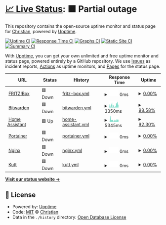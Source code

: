 # [📈 Live Status](https://status.fussel.tv): <!--live status--> **🟧 Partial outage**

This repository contains the open-source uptime monitor and status page for [Christian](https://status.fussel.tv), powered by [Upptime](https://github.com/upptime/upptime).

[![Uptime CI](https://github.com/FusselTV/status/workflows/Uptime%20CI/badge.svg)](https://github.com/FusselTV/status/actions?query=workflow%3A%22Uptime+CI%22)
[![Response Time CI](https://github.com/FusselTV/status/workflows/Response%20Time%20CI/badge.svg)](https://github.com/FusselTV/status/actions?query=workflow%3A%22Response+Time+CI%22)
[![Graphs CI](https://github.com/FusselTV/status/workflows/Graphs%20CI/badge.svg)](https://github.com/FusselTV/status/actions?query=workflow%3A%22Graphs+CI%22)
[![Static Site CI](https://github.com/FusselTV/status/workflows/Static%20Site%20CI/badge.svg)](https://github.com/FusselTV/status/actions?query=workflow%3A%22Static+Site+CI%22)
[![Summary CI](https://github.com/FusselTV/status/workflows/Summary%20CI/badge.svg)](https://github.com/FusselTV/status/actions?query=workflow%3A%22Summary+CI%22)

With [Upptime](https://upptime.js.org), you can get your own unlimited and free uptime monitor and status page, powered entirely by a GitHub repository. We use [Issues](https://github.com/FusselTV/status/issues) as incident reports, [Actions](https://github.com/FusselTV/status/actions) as uptime monitors, and [Pages](https://status.fussel.tv) for the status page.

<!--start: status pages-->
<!-- This summary is generated by Upptime (https://github.com/upptime/upptime) -->
<!-- Do not edit this manually, your changes will be overwritten -->
<!-- prettier-ignore -->
| URL | Status | History | Response Time | Uptime |
| --- | ------ | ------- | ------------- | ------ |
| <img alt="" src="https://upload.wikimedia.org/wikipedia/de/6/68/Fritz%21_Logo.svg" height="13"> [FRITZ!Box](https://avm.fussel.tv) | 🟥 Down | [fritz-box.yml](https://github.com/FusselTV/status/commits/HEAD/history/fritz-box.yml) | <details><summary><img alt="Response time graph" src="./graphs/fritz-box/response-time-week.png" height="20"> 0ms</summary><br><a href="https://status.fussel.tv/history/fritz-box"><img alt="Response time 527" src="https://img.shields.io/endpoint?url=https%3A%2F%2Fraw.githubusercontent.com%2FFusselTV%2Fstatus%2FHEAD%2Fapi%2Ffritz-box%2Fresponse-time.json"></a><br><a href="https://status.fussel.tv/history/fritz-box"><img alt="24-hour response time 0" src="https://img.shields.io/endpoint?url=https%3A%2F%2Fraw.githubusercontent.com%2FFusselTV%2Fstatus%2FHEAD%2Fapi%2Ffritz-box%2Fresponse-time-day.json"></a><br><a href="https://status.fussel.tv/history/fritz-box"><img alt="7-day response time 0" src="https://img.shields.io/endpoint?url=https%3A%2F%2Fraw.githubusercontent.com%2FFusselTV%2Fstatus%2FHEAD%2Fapi%2Ffritz-box%2Fresponse-time-week.json"></a><br><a href="https://status.fussel.tv/history/fritz-box"><img alt="30-day response time 0" src="https://img.shields.io/endpoint?url=https%3A%2F%2Fraw.githubusercontent.com%2FFusselTV%2Fstatus%2FHEAD%2Fapi%2Ffritz-box%2Fresponse-time-month.json"></a><br><a href="https://status.fussel.tv/history/fritz-box"><img alt="1-year response time 0" src="https://img.shields.io/endpoint?url=https%3A%2F%2Fraw.githubusercontent.com%2FFusselTV%2Fstatus%2FHEAD%2Fapi%2Ffritz-box%2Fresponse-time-year.json"></a></details> | <details><summary><a href="https://status.fussel.tv/history/fritz-box">0.00%</a></summary><a href="https://status.fussel.tv/history/fritz-box"><img alt="All-time uptime 54.96%" src="https://img.shields.io/endpoint?url=https%3A%2F%2Fraw.githubusercontent.com%2FFusselTV%2Fstatus%2FHEAD%2Fapi%2Ffritz-box%2Fuptime.json"></a><br><a href="https://status.fussel.tv/history/fritz-box"><img alt="24-hour uptime 0.00%" src="https://img.shields.io/endpoint?url=https%3A%2F%2Fraw.githubusercontent.com%2FFusselTV%2Fstatus%2FHEAD%2Fapi%2Ffritz-box%2Fuptime-day.json"></a><br><a href="https://status.fussel.tv/history/fritz-box"><img alt="7-day uptime 0.00%" src="https://img.shields.io/endpoint?url=https%3A%2F%2Fraw.githubusercontent.com%2FFusselTV%2Fstatus%2FHEAD%2Fapi%2Ffritz-box%2Fuptime-week.json"></a><br><a href="https://status.fussel.tv/history/fritz-box"><img alt="30-day uptime 0.00%" src="https://img.shields.io/endpoint?url=https%3A%2F%2Fraw.githubusercontent.com%2FFusselTV%2Fstatus%2FHEAD%2Fapi%2Ffritz-box%2Fuptime-month.json"></a><br><a href="https://status.fussel.tv/history/fritz-box"><img alt="1-year uptime 0.00%" src="https://img.shields.io/endpoint?url=https%3A%2F%2Fraw.githubusercontent.com%2FFusselTV%2Fstatus%2FHEAD%2Fapi%2Ffritz-box%2Fuptime-year.json"></a></details>
| <img alt="" src="https://products.containerize.com/password-management/bitwarden/menu_image.png" height="13"> [Bitwarden](https://vault.fussel.tv) | 🟥 Down | [bitwarden.yml](https://github.com/FusselTV/status/commits/HEAD/history/bitwarden.yml) | <details><summary><img alt="Response time graph" src="./graphs/bitwarden/response-time-week.png" height="20"> 3350ms</summary><br><a href="https://status.fussel.tv/history/bitwarden"><img alt="Response time 1179" src="https://img.shields.io/endpoint?url=https%3A%2F%2Fraw.githubusercontent.com%2FFusselTV%2Fstatus%2FHEAD%2Fapi%2Fbitwarden%2Fresponse-time.json"></a><br><a href="https://status.fussel.tv/history/bitwarden"><img alt="24-hour response time 3861" src="https://img.shields.io/endpoint?url=https%3A%2F%2Fraw.githubusercontent.com%2FFusselTV%2Fstatus%2FHEAD%2Fapi%2Fbitwarden%2Fresponse-time-day.json"></a><br><a href="https://status.fussel.tv/history/bitwarden"><img alt="7-day response time 3350" src="https://img.shields.io/endpoint?url=https%3A%2F%2Fraw.githubusercontent.com%2FFusselTV%2Fstatus%2FHEAD%2Fapi%2Fbitwarden%2Fresponse-time-week.json"></a><br><a href="https://status.fussel.tv/history/bitwarden"><img alt="30-day response time 2943" src="https://img.shields.io/endpoint?url=https%3A%2F%2Fraw.githubusercontent.com%2FFusselTV%2Fstatus%2FHEAD%2Fapi%2Fbitwarden%2Fresponse-time-month.json"></a><br><a href="https://status.fussel.tv/history/bitwarden"><img alt="1-year response time 1343" src="https://img.shields.io/endpoint?url=https%3A%2F%2Fraw.githubusercontent.com%2FFusselTV%2Fstatus%2FHEAD%2Fapi%2Fbitwarden%2Fresponse-time-year.json"></a></details> | <details><summary><a href="https://status.fussel.tv/history/bitwarden">98.58%</a></summary><a href="https://status.fussel.tv/history/bitwarden"><img alt="All-time uptime 99.49%" src="https://img.shields.io/endpoint?url=https%3A%2F%2Fraw.githubusercontent.com%2FFusselTV%2Fstatus%2FHEAD%2Fapi%2Fbitwarden%2Fuptime.json"></a><br><a href="https://status.fussel.tv/history/bitwarden"><img alt="24-hour uptime 96.57%" src="https://img.shields.io/endpoint?url=https%3A%2F%2Fraw.githubusercontent.com%2FFusselTV%2Fstatus%2FHEAD%2Fapi%2Fbitwarden%2Fuptime-day.json"></a><br><a href="https://status.fussel.tv/history/bitwarden"><img alt="7-day uptime 98.58%" src="https://img.shields.io/endpoint?url=https%3A%2F%2Fraw.githubusercontent.com%2FFusselTV%2Fstatus%2FHEAD%2Fapi%2Fbitwarden%2Fuptime-week.json"></a><br><a href="https://status.fussel.tv/history/bitwarden"><img alt="30-day uptime 99.37%" src="https://img.shields.io/endpoint?url=https%3A%2F%2Fraw.githubusercontent.com%2FFusselTV%2Fstatus%2FHEAD%2Fapi%2Fbitwarden%2Fuptime-month.json"></a><br><a href="https://status.fussel.tv/history/bitwarden"><img alt="1-year uptime 99.26%" src="https://img.shields.io/endpoint?url=https%3A%2F%2Fraw.githubusercontent.com%2FFusselTV%2Fstatus%2FHEAD%2Fapi%2Fbitwarden%2Fuptime-year.json"></a></details>
| <img alt="" src="https://upload.wikimedia.org/wikipedia/commons/6/6e/Home_Assistant_Logo.svg" height="13"> [Home Assistant](https://ha.fussel.tv) | 🟩 Up | [home-assistant.yml](https://github.com/FusselTV/status/commits/HEAD/history/home-assistant.yml) | <details><summary><img alt="Response time graph" src="./graphs/home-assistant/response-time-week.png" height="20"> 5345ms</summary><br><a href="https://status.fussel.tv/history/home-assistant"><img alt="Response time 970" src="https://img.shields.io/endpoint?url=https%3A%2F%2Fraw.githubusercontent.com%2FFusselTV%2Fstatus%2FHEAD%2Fapi%2Fhome-assistant%2Fresponse-time.json"></a><br><a href="https://status.fussel.tv/history/home-assistant"><img alt="24-hour response time 6063" src="https://img.shields.io/endpoint?url=https%3A%2F%2Fraw.githubusercontent.com%2FFusselTV%2Fstatus%2FHEAD%2Fapi%2Fhome-assistant%2Fresponse-time-day.json"></a><br><a href="https://status.fussel.tv/history/home-assistant"><img alt="7-day response time 5345" src="https://img.shields.io/endpoint?url=https%3A%2F%2Fraw.githubusercontent.com%2FFusselTV%2Fstatus%2FHEAD%2Fapi%2Fhome-assistant%2Fresponse-time-week.json"></a><br><a href="https://status.fussel.tv/history/home-assistant"><img alt="30-day response time 3725" src="https://img.shields.io/endpoint?url=https%3A%2F%2Fraw.githubusercontent.com%2FFusselTV%2Fstatus%2FHEAD%2Fapi%2Fhome-assistant%2Fresponse-time-month.json"></a><br><a href="https://status.fussel.tv/history/home-assistant"><img alt="1-year response time 1026" src="https://img.shields.io/endpoint?url=https%3A%2F%2Fraw.githubusercontent.com%2FFusselTV%2Fstatus%2FHEAD%2Fapi%2Fhome-assistant%2Fresponse-time-year.json"></a></details> | <details><summary><a href="https://status.fussel.tv/history/home-assistant">92.30%</a></summary><a href="https://status.fussel.tv/history/home-assistant"><img alt="All-time uptime 99.50%" src="https://img.shields.io/endpoint?url=https%3A%2F%2Fraw.githubusercontent.com%2FFusselTV%2Fstatus%2FHEAD%2Fapi%2Fhome-assistant%2Fuptime.json"></a><br><a href="https://status.fussel.tv/history/home-assistant"><img alt="24-hour uptime 82.02%" src="https://img.shields.io/endpoint?url=https%3A%2F%2Fraw.githubusercontent.com%2FFusselTV%2Fstatus%2FHEAD%2Fapi%2Fhome-assistant%2Fuptime-day.json"></a><br><a href="https://status.fussel.tv/history/home-assistant"><img alt="7-day uptime 92.30%" src="https://img.shields.io/endpoint?url=https%3A%2F%2Fraw.githubusercontent.com%2FFusselTV%2Fstatus%2FHEAD%2Fapi%2Fhome-assistant%2Fuptime-week.json"></a><br><a href="https://status.fussel.tv/history/home-assistant"><img alt="30-day uptime 97.63%" src="https://img.shields.io/endpoint?url=https%3A%2F%2Fraw.githubusercontent.com%2FFusselTV%2Fstatus%2FHEAD%2Fapi%2Fhome-assistant%2Fuptime-month.json"></a><br><a href="https://status.fussel.tv/history/home-assistant"><img alt="1-year uptime 98.74%" src="https://img.shields.io/endpoint?url=https%3A%2F%2Fraw.githubusercontent.com%2FFusselTV%2Fstatus%2FHEAD%2Fapi%2Fhome-assistant%2Fuptime-year.json"></a></details>
| <img alt="" src="https://cdn.worldvectorlogo.com/logos/portainer.svg" height="13"> [Portainer](https://portainer.fussel.tv/) | 🟥 Down | [portainer.yml](https://github.com/FusselTV/status/commits/HEAD/history/portainer.yml) | <details><summary><img alt="Response time graph" src="./graphs/portainer/response-time-week.png" height="20"> 0ms</summary><br><a href="https://status.fussel.tv/history/portainer"><img alt="Response time 284" src="https://img.shields.io/endpoint?url=https%3A%2F%2Fraw.githubusercontent.com%2FFusselTV%2Fstatus%2FHEAD%2Fapi%2Fportainer%2Fresponse-time.json"></a><br><a href="https://status.fussel.tv/history/portainer"><img alt="24-hour response time 0" src="https://img.shields.io/endpoint?url=https%3A%2F%2Fraw.githubusercontent.com%2FFusselTV%2Fstatus%2FHEAD%2Fapi%2Fportainer%2Fresponse-time-day.json"></a><br><a href="https://status.fussel.tv/history/portainer"><img alt="7-day response time 0" src="https://img.shields.io/endpoint?url=https%3A%2F%2Fraw.githubusercontent.com%2FFusselTV%2Fstatus%2FHEAD%2Fapi%2Fportainer%2Fresponse-time-week.json"></a><br><a href="https://status.fussel.tv/history/portainer"><img alt="30-day response time 0" src="https://img.shields.io/endpoint?url=https%3A%2F%2Fraw.githubusercontent.com%2FFusselTV%2Fstatus%2FHEAD%2Fapi%2Fportainer%2Fresponse-time-month.json"></a><br><a href="https://status.fussel.tv/history/portainer"><img alt="1-year response time 433" src="https://img.shields.io/endpoint?url=https%3A%2F%2Fraw.githubusercontent.com%2FFusselTV%2Fstatus%2FHEAD%2Fapi%2Fportainer%2Fresponse-time-year.json"></a></details> | <details><summary><a href="https://status.fussel.tv/history/portainer">0.00%</a></summary><a href="https://status.fussel.tv/history/portainer"><img alt="All-time uptime 57.14%" src="https://img.shields.io/endpoint?url=https%3A%2F%2Fraw.githubusercontent.com%2FFusselTV%2Fstatus%2FHEAD%2Fapi%2Fportainer%2Fuptime.json"></a><br><a href="https://status.fussel.tv/history/portainer"><img alt="24-hour uptime 0.00%" src="https://img.shields.io/endpoint?url=https%3A%2F%2Fraw.githubusercontent.com%2FFusselTV%2Fstatus%2FHEAD%2Fapi%2Fportainer%2Fuptime-day.json"></a><br><a href="https://status.fussel.tv/history/portainer"><img alt="7-day uptime 0.00%" src="https://img.shields.io/endpoint?url=https%3A%2F%2Fraw.githubusercontent.com%2FFusselTV%2Fstatus%2FHEAD%2Fapi%2Fportainer%2Fuptime-week.json"></a><br><a href="https://status.fussel.tv/history/portainer"><img alt="30-day uptime 0.00%" src="https://img.shields.io/endpoint?url=https%3A%2F%2Fraw.githubusercontent.com%2FFusselTV%2Fstatus%2FHEAD%2Fapi%2Fportainer%2Fuptime-month.json"></a><br><a href="https://status.fussel.tv/history/portainer"><img alt="1-year uptime 3.41%" src="https://img.shields.io/endpoint?url=https%3A%2F%2Fraw.githubusercontent.com%2FFusselTV%2Fstatus%2FHEAD%2Fapi%2Fportainer%2Fuptime-year.json"></a></details>
| <img alt="" src="https://cdn.worldvectorlogo.com/logos/nginx-1.svg" height="13"> [Nginx](https://nginx.fussel.tv/) | 🟥 Down | [nginx.yml](https://github.com/FusselTV/status/commits/HEAD/history/nginx.yml) | <details><summary><img alt="Response time graph" src="./graphs/nginx/response-time-week.png" height="20"> 0ms</summary><br><a href="https://status.fussel.tv/history/nginx"><img alt="Response time 358" src="https://img.shields.io/endpoint?url=https%3A%2F%2Fraw.githubusercontent.com%2FFusselTV%2Fstatus%2FHEAD%2Fapi%2Fnginx%2Fresponse-time.json"></a><br><a href="https://status.fussel.tv/history/nginx"><img alt="24-hour response time 0" src="https://img.shields.io/endpoint?url=https%3A%2F%2Fraw.githubusercontent.com%2FFusselTV%2Fstatus%2FHEAD%2Fapi%2Fnginx%2Fresponse-time-day.json"></a><br><a href="https://status.fussel.tv/history/nginx"><img alt="7-day response time 0" src="https://img.shields.io/endpoint?url=https%3A%2F%2Fraw.githubusercontent.com%2FFusselTV%2Fstatus%2FHEAD%2Fapi%2Fnginx%2Fresponse-time-week.json"></a><br><a href="https://status.fussel.tv/history/nginx"><img alt="30-day response time 0" src="https://img.shields.io/endpoint?url=https%3A%2F%2Fraw.githubusercontent.com%2FFusselTV%2Fstatus%2FHEAD%2Fapi%2Fnginx%2Fresponse-time-month.json"></a><br><a href="https://status.fussel.tv/history/nginx"><img alt="1-year response time 818" src="https://img.shields.io/endpoint?url=https%3A%2F%2Fraw.githubusercontent.com%2FFusselTV%2Fstatus%2FHEAD%2Fapi%2Fnginx%2Fresponse-time-year.json"></a></details> | <details><summary><a href="https://status.fussel.tv/history/nginx">0.00%</a></summary><a href="https://status.fussel.tv/history/nginx"><img alt="All-time uptime 15.73%" src="https://img.shields.io/endpoint?url=https%3A%2F%2Fraw.githubusercontent.com%2FFusselTV%2Fstatus%2FHEAD%2Fapi%2Fnginx%2Fuptime.json"></a><br><a href="https://status.fussel.tv/history/nginx"><img alt="24-hour uptime 0.00%" src="https://img.shields.io/endpoint?url=https%3A%2F%2Fraw.githubusercontent.com%2FFusselTV%2Fstatus%2FHEAD%2Fapi%2Fnginx%2Fuptime-day.json"></a><br><a href="https://status.fussel.tv/history/nginx"><img alt="7-day uptime 0.00%" src="https://img.shields.io/endpoint?url=https%3A%2F%2Fraw.githubusercontent.com%2FFusselTV%2Fstatus%2FHEAD%2Fapi%2Fnginx%2Fuptime-week.json"></a><br><a href="https://status.fussel.tv/history/nginx"><img alt="30-day uptime 0.00%" src="https://img.shields.io/endpoint?url=https%3A%2F%2Fraw.githubusercontent.com%2FFusselTV%2Fstatus%2FHEAD%2Fapi%2Fnginx%2Fuptime-month.json"></a><br><a href="https://status.fussel.tv/history/nginx"><img alt="1-year uptime 0.00%" src="https://img.shields.io/endpoint?url=https%3A%2F%2Fraw.githubusercontent.com%2FFusselTV%2Fstatus%2FHEAD%2Fapi%2Fnginx%2Fuptime-year.json"></a></details>
| <img alt="" src="https://0987.win/images/favicon-196x196.png" height="13"> [Kutt](https://0987.win/) | 🟥 Down | [kutt.yml](https://github.com/FusselTV/status/commits/HEAD/history/kutt.yml) | <details><summary><img alt="Response time graph" src="./graphs/kutt/response-time-week.png" height="20"> 0ms</summary><br><a href="https://status.fussel.tv/history/kutt"><img alt="Response time 551" src="https://img.shields.io/endpoint?url=https%3A%2F%2Fraw.githubusercontent.com%2FFusselTV%2Fstatus%2FHEAD%2Fapi%2Fkutt%2Fresponse-time.json"></a><br><a href="https://status.fussel.tv/history/kutt"><img alt="24-hour response time 0" src="https://img.shields.io/endpoint?url=https%3A%2F%2Fraw.githubusercontent.com%2FFusselTV%2Fstatus%2FHEAD%2Fapi%2Fkutt%2Fresponse-time-day.json"></a><br><a href="https://status.fussel.tv/history/kutt"><img alt="7-day response time 0" src="https://img.shields.io/endpoint?url=https%3A%2F%2Fraw.githubusercontent.com%2FFusselTV%2Fstatus%2FHEAD%2Fapi%2Fkutt%2Fresponse-time-week.json"></a><br><a href="https://status.fussel.tv/history/kutt"><img alt="30-day response time 0" src="https://img.shields.io/endpoint?url=https%3A%2F%2Fraw.githubusercontent.com%2FFusselTV%2Fstatus%2FHEAD%2Fapi%2Fkutt%2Fresponse-time-month.json"></a><br><a href="https://status.fussel.tv/history/kutt"><img alt="1-year response time 319" src="https://img.shields.io/endpoint?url=https%3A%2F%2Fraw.githubusercontent.com%2FFusselTV%2Fstatus%2FHEAD%2Fapi%2Fkutt%2Fresponse-time-year.json"></a></details> | <details><summary><a href="https://status.fussel.tv/history/kutt">0.00%</a></summary><a href="https://status.fussel.tv/history/kutt"><img alt="All-time uptime 62.19%" src="https://img.shields.io/endpoint?url=https%3A%2F%2Fraw.githubusercontent.com%2FFusselTV%2Fstatus%2FHEAD%2Fapi%2Fkutt%2Fuptime.json"></a><br><a href="https://status.fussel.tv/history/kutt"><img alt="24-hour uptime 0.00%" src="https://img.shields.io/endpoint?url=https%3A%2F%2Fraw.githubusercontent.com%2FFusselTV%2Fstatus%2FHEAD%2Fapi%2Fkutt%2Fuptime-day.json"></a><br><a href="https://status.fussel.tv/history/kutt"><img alt="7-day uptime 0.00%" src="https://img.shields.io/endpoint?url=https%3A%2F%2Fraw.githubusercontent.com%2FFusselTV%2Fstatus%2FHEAD%2Fapi%2Fkutt%2Fuptime-week.json"></a><br><a href="https://status.fussel.tv/history/kutt"><img alt="30-day uptime 0.00%" src="https://img.shields.io/endpoint?url=https%3A%2F%2Fraw.githubusercontent.com%2FFusselTV%2Fstatus%2FHEAD%2Fapi%2Fkutt%2Fuptime-month.json"></a><br><a href="https://status.fussel.tv/history/kutt"><img alt="1-year uptime 19.53%" src="https://img.shields.io/endpoint?url=https%3A%2F%2Fraw.githubusercontent.com%2FFusselTV%2Fstatus%2FHEAD%2Fapi%2Fkutt%2Fuptime-year.json"></a></details>

<!--end: status pages-->

[**Visit our status website →**](https://status.fussel.tv)

## 📄 License

- Powered by: [Upptime](https://github.com/upptime/upptime)
- Code: [MIT](./LICENSE) © [Christian](https://status.fussel.tv)
- Data in the `./history` directory: [Open Database License](https://opendatacommons.org/licenses/odbl/1-0/)
